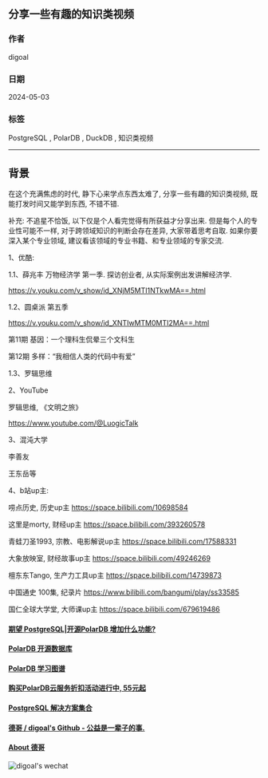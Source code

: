 ## 分享一些有趣的知识类视频      
                                      
### 作者                                      
digoal                                      
                                      
### 日期                                      
2024-05-03                                
                                      
### 标签                                      
PostgreSQL , PolarDB , DuckDB , 知识类视频      
                                      
----                
                                      
## 背景        
在这个充满焦虑的时代, 静下心来学点东西太难了, 分享一些有趣的知识类视频, 既能打发时间又能学到东西, 不错不错.   
    
补充: 不追星不恰饭, 以下仅是个人看完觉得有所获益才分享出来. 但是每个人的专业性可能不一样, 对于跨领域知识的判断会存在差异, 大家带着思考自取. 如果你要深入某个专业领域, 建议看该领域的专业书籍、和专业领域的专家交流.   
    
1、优酷:     
    
1\.1、薛兆丰 万物经济学 第一季. 探访创业者, 从实际案例出发讲解经济学.    
  
https://v.youku.com/v_show/id_XNjM5MTI1NTkwMA==.html  
    
1\.2、圆桌派 第五季     
  
https://v.youku.com/v_show/id_XNTIwMTM0MTI2MA==.html  
    
第11期 基因：一个理科生侃晕三个文科生    
    
第12期 多样：“我相信人类的代码中有爱”    
    
1\.3、罗辑思维    
    
2、YouTube    
    
罗辑思维, 《文明之旅》    
    
https://www.youtube.com/@LuogicTalk  
  
3、混沌大学    
    
李善友    
    
王东岳等    
    
4、b站up主:      
    
唠点历史, 历史up主    https://space.bilibili.com/10698584    
    
这里是morty, 财经up主   https://space.bilibili.com/393260578  
    
青蛙刀圣1993, 宗教、电影解说up主   https://space.bilibili.com/17588331  
    
大象放映室, 财经故事up主   https://space.bilibili.com/49246269    
    
檀东东Tango, 生产力工具up主  https://space.bilibili.com/14739873   
    
中国通史 100集, 纪录片    https://www.bilibili.com/bangumi/play/ss33585  
  
国仁全球大学堂, 大师课up主  https://space.bilibili.com/679619486     
    
    
  
#### [期望 PostgreSQL|开源PolarDB 增加什么功能?](https://github.com/digoal/blog/issues/76 "269ac3d1c492e938c0191101c7238216")
  
  
#### [PolarDB 开源数据库](https://openpolardb.com/home "57258f76c37864c6e6d23383d05714ea")
  
  
#### [PolarDB 学习图谱](https://www.aliyun.com/database/openpolardb/activity "8642f60e04ed0c814bf9cb9677976bd4")
  
  
#### [购买PolarDB云服务折扣活动进行中, 55元起](https://www.aliyun.com/activity/new/polardb-yunparter?userCode=bsb3t4al "e0495c413bedacabb75ff1e880be465a")
  
  
#### [PostgreSQL 解决方案集合](../201706/20170601_02.md "40cff096e9ed7122c512b35d8561d9c8")
  
  
#### [德哥 / digoal's Github - 公益是一辈子的事.](https://github.com/digoal/blog/blob/master/README.md "22709685feb7cab07d30f30387f0a9ae")
  
  
#### [About 德哥](https://github.com/digoal/blog/blob/master/me/readme.md "a37735981e7704886ffd590565582dd0")
  
  
![digoal's wechat](../pic/digoal_weixin.jpg "f7ad92eeba24523fd47a6e1a0e691b59")
  

